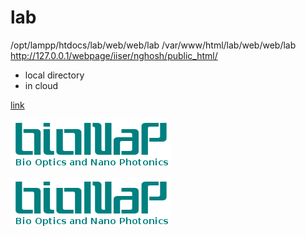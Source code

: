 # lab

/opt/lampp/htdocs/lab/web/web/lab
/var/www/html/lab/web/web/lab
http://127.0.0.1/webpage/iiser/nghosh/public_html/

- local directory
- in cloud

[link](https://www.iiserkol.ac.in/~nghosh)

![logo](./image/logo.png)

[![click](./image/logo.png)](https://www.iiserkol.ac.in/~nghosh)
